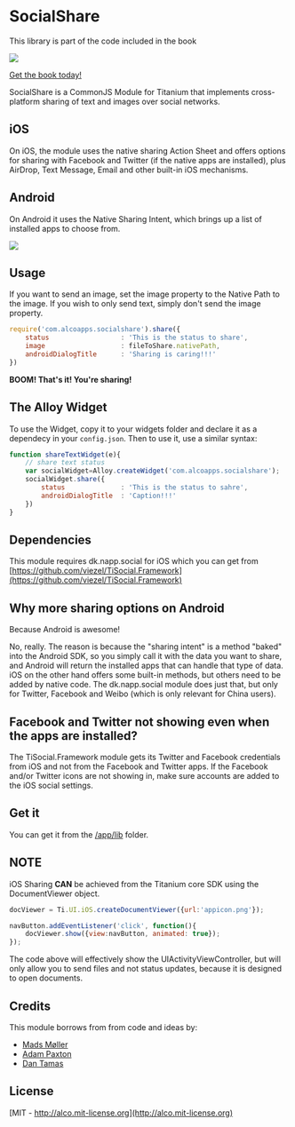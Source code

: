 # SocialShare


This library is part of the code included in the book

![](http://sht.tl/ya57YM)

[Get the book today!](http://bit.ly/alloybook)

SocialShare is a CommonJS Module for Titanium that implements cross-platform sharing of text and images over social networks.

## iOS
On iOS, the module uses the native sharing Action Sheet and offers options for sharing with Facebook and Twitter (if the native apps are installed),
plus AirDrop, Text Message, Email and other built-in iOS mechanisms.

## Android
On Android it uses the Native Sharing Intent, which brings up a list of installed apps to choose from.

![](http://drops.ricardoalcocer.com/drops/ios_android_sharing-y54AvtkxtS.png)

## Usage

If you want to send an image, set the image property to the Native Path to the image.  If you wish to only send text, simply don't send the image property.
```javascript
require('com.alcoapps.socialshare').share({
	status 					: 'This is the status to share',
	image 					: fileToShare.nativePath,
	androidDialogTitle 		: 'Sharing is caring!!!'
})
```

**BOOM!  That's it!  You're sharing!**

## The Alloy Widget

To use the Widget, copy it to your widgets folder and declare it as a dependecy in your ```config.json```.  Then to use it, use a similar syntax:

```javascript
function shareTextWidget(e){
	// share text status
	var socialWidget=Alloy.createWidget('com.alcoapps.socialshare');
	socialWidget.share({
		status 				: 'This is the status to sahre',
		androidDialogTitle 	: 'Caption!!!'
	})
}
```

## Dependencies
This module requires dk.napp.social for iOS which you can get from [https://github.com/viezel/TiSocial.Framework](https://github.com/viezel/TiSocial.Framework)


## Why more sharing options on Android

Because Android is awesome!

No, really.  The reason is because the "sharing intent" is a method "baked" into the Android SDK, so you simply call it with the data you want to share, and Android will return the installed apps that can handle that type of data.  iOS on the other hand offers some built-in methods, but others need to be added by native code.  The dk.napp.social module does just that, but only for Twitter, Facebook and Weibo (which is only relevant for China users).

## Facebook and Twitter not showing even when the apps are installed?

The TiSocial.Framework module gets its Twitter and Facebook credentials from iOS and not from the Facebook and Twitter apps.  If the Facebook and/or Twitter icons are not showing in, make sure accounts are added to the iOS social settings.

## Get it
You can get it from the [/app/lib](https://github.com/ricardoalcocer/socialshare/tree/master/app/lib) folder.

## NOTE
iOS Sharing **CAN** be achieved from the Titanium core SDK using the DocumentViewer object.

```javascript
docViewer = Ti.UI.iOS.createDocumentViewer({url:'appicon.png'});

navButton.addEventListener('click', function(){
    docViewer.show({view:navButton, animated: true});
});
```

The code above will effectively show the UIActivityViewController, but will only allow you to send files and not status updates, because it is designed to open documents.

## Credits
This module borrows from from code and ideas by:

* [Mads Møller](https://github.com/viezel/)
* [Adam Paxton](https://github.com/adampax/)
* [Dan Tamas](https://github.com/rborn)

## License
[MIT - http://alco.mit-license.org](http://alco.mit-license.org)